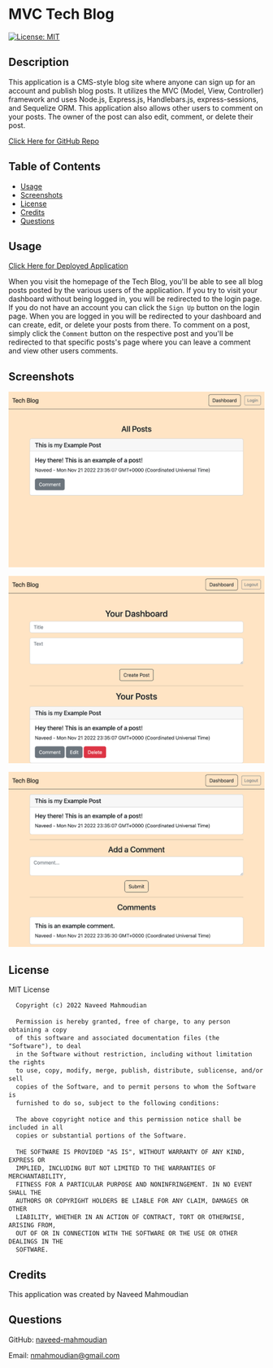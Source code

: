 # MVC Tech Blog

[![License: MIT](https://img.shields.io/badge/License-MIT-yellow.svg)](https://opensource.org/licenses/MIT)

## Description

This application is a CMS-style blog site where anyone can sign up for an account and publish blog posts. It utilizes the MVC (Model, View, Controller) framework and uses Node.js, Express.js, Handlebars.js, express-sessions, and Sequelize ORM. This application also allows other users to comment on your posts. The owner of the post can also edit, comment, or delete their post.

[Click Here for GitHub Repo](https://github.com/naveed-mahmoudian/MVC-Tech-Blog)

## Table of Contents

- [Usage](#usage)
- [Screenshots](#screenshots)
- [License](#license)
- [Credits](#credits)
- [Questions](#questions)

## Usage

[Click Here for Deployed Application](https://naveedtechblog.herokuapp.com/)

When you visit the homepage of the Tech Blog, you'll be able to see all blog posts posted by the various users of the application. If you try to visit your dashboard without being logged in, you will be redirected to the login page. If you do not have an account you can click the `Sign Up` button on the login page. When you are logged in you will be redirected to your dashboard and can create, edit, or delete your posts from there. To comment on a post, simply click the `Comment` button on the respective post and you'll be redirected to that specific posts's page where you can leave a comment and view other users comments.

## Screenshots

![Homepage](./public/images/homepage.png)

![Dashboard](./public/images/dashboard.png)

![Comment](./public/images/comment.png)

## License

MIT License

      Copyright (c) 2022 Naveed Mahmoudian

      Permission is hereby granted, free of charge, to any person obtaining a copy
      of this software and associated documentation files (the "Software"), to deal
      in the Software without restriction, including without limitation the rights
      to use, copy, modify, merge, publish, distribute, sublicense, and/or sell
      copies of the Software, and to permit persons to whom the Software is
      furnished to do so, subject to the following conditions:

      The above copyright notice and this permission notice shall be included in all
      copies or substantial portions of the Software.

      THE SOFTWARE IS PROVIDED "AS IS", WITHOUT WARRANTY OF ANY KIND, EXPRESS OR
      IMPLIED, INCLUDING BUT NOT LIMITED TO THE WARRANTIES OF MERCHANTABILITY,
      FITNESS FOR A PARTICULAR PURPOSE AND NONINFRINGEMENT. IN NO EVENT SHALL THE
      AUTHORS OR COPYRIGHT HOLDERS BE LIABLE FOR ANY CLAIM, DAMAGES OR OTHER
      LIABILITY, WHETHER IN AN ACTION OF CONTRACT, TORT OR OTHERWISE, ARISING FROM,
      OUT OF OR IN CONNECTION WITH THE SOFTWARE OR THE USE OR OTHER DEALINGS IN THE
      SOFTWARE.

## Credits

This application was created by Naveed Mahmoudian

## Questions

GitHub: [naveed-mahmoudian](https://www.github.com/naveed-mahmoudian/)

Email: nmahmoudian@gmail.com
